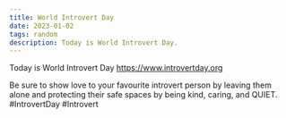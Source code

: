 ```yaml
---
title: World Introvert Day
date: 2023-01-02
tags: random
description: Today is World Introvert Day.
---
```


Today is World Introvert Day <https://www.introvertday.org>

Be sure to show love to your favourite introvert person by leaving them alone and protecting their safe spaces by being kind, caring, and QUIET. #IntrovertDay #Introvert
